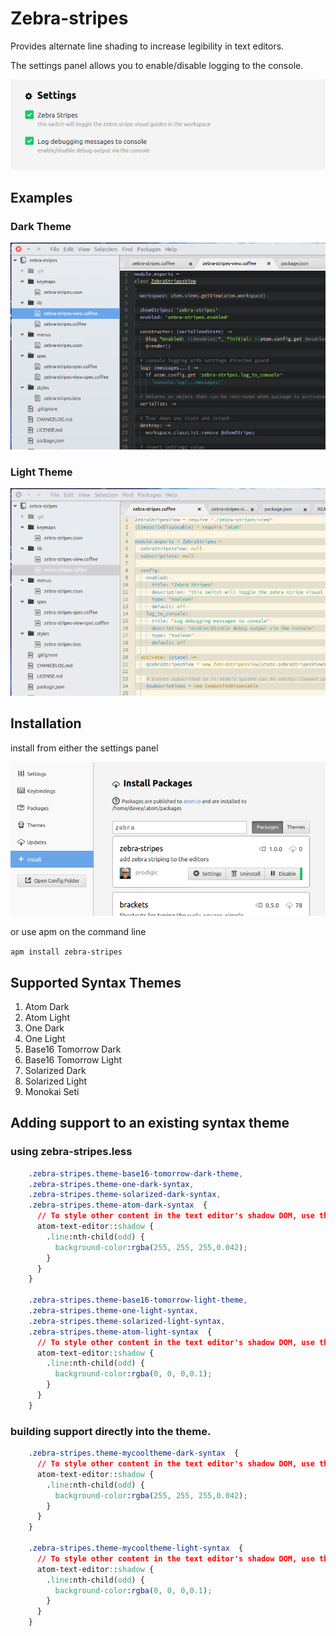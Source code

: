 # Zebra-stripes

Provides alternate line shading to increase legibility in text editors.

The settings panel allows you to enable/disable logging to the console.

![Settings](https://github.com/prodigic/zebra-stripes/blob/master/zebra-stripes-settings.png?raw=true)

## Examples

### Dark Theme

![Preview dark theme](https://github.com/prodigic/zebra-stripes/blob/master/zebra-stripes-dark-theme.png?raw=true)

### Light Theme
![Preview light theme](https://github.com/prodigic/zebra-stripes/blob/master/zebra-stripes-light-theme.png?raw=true)

## Installation

install from either the settings panel

![Preview Settings Panel](https://github.com/prodigic/zebra-stripes/blob/master/zebra-stripes-settings-panel.png?raw=true)

or use apm on the command line

`apm install zebra-stripes`

## Supported Syntax Themes

1. Atom Dark
2. Atom Light
3. One Dark
4. One Light
5. Base16 Tomorrow Dark
6. Base16 Tomorrow Light
7. Solarized Dark
8. Solarized Light
9. Monokai Seti


## Adding support to an existing syntax theme

### using zebra-stripes.less
``` css
    .zebra-stripes.theme-base16-tomorrow-dark-theme,
    .zebra-stripes.theme-one-dark-syntax,
    .zebra-stripes.theme-solarized-dark-syntax,
    .zebra-stripes.theme-atom-dark-syntax  {
      // To style other content in the text editor's shadow DOM, use the ::shadow expression
      atom-text-editor::shadow {
        .line:nth-child(odd) {
          background-color:rgba(255, 255, 255,0.042);
        }
      }
    }

    .zebra-stripes.theme-base16-tomorrow-light-theme,
    .zebra-stripes.theme-one-light-syntax,
    .zebra-stripes.theme-solarized-light-syntax,
    .zebra-stripes.theme-atom-light-syntax  {
      // To style other content in the text editor's shadow DOM, use the ::shadow expression
      atom-text-editor::shadow {
        .line:nth-child(odd) {
          background-color:rgba(0, 0, 0,0.1);
        }
      }
    }
```
### building support directly into the theme.
``` css
    .zebra-stripes.theme-mycooltheme-dark-syntax  {
      // To style other content in the text editor's shadow DOM, use the ::shadow expression
      atom-text-editor::shadow {
        .line:nth-child(odd) {
          background-color:rgba(255, 255, 255,0.042);
        }
      }
    }

    .zebra-stripes.theme-mycooltheme-light-syntax  {
      // To style other content in the text editor's shadow DOM, use the ::shadow expression
      atom-text-editor::shadow {
        .line:nth-child(odd) {
          background-color:rgba(0, 0, 0,0.1);
        }
      }
    }
```
